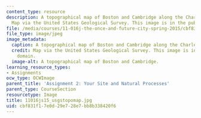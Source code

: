 ```yaml
---
content_type: resource
description: A topographical map of Boston and Cambridge along the Charles River.
  Map via the United States Geological Survey. This image is in the public domain.
file: /media/courses/11-016j-the-once-and-future-city-spring-2015/cbf831f17e0d29e728e7bb8b338420f6_11016js15_usgstopomap.jpg
file_type: image/jpeg
image_metadata:
  caption: A topographical map of Boston and Cambridge along the Charles River.
  credit: Map via the United States Geological Survey. This image is in the public
    domain.
  image-alt: A topographical map of Boston and Cambridge.
learning_resource_types:
- Assignments
ocw_type: OCWImage
parent_title: 'Assignment 2: Your Site and Natural Processes'
parent_type: CourseSection
resourcetype: Image
title: 11016js15_usgstopomap.jpg
uid: cbf831f1-7e0d-29e7-28e7-bb8b338420f6
---
```

